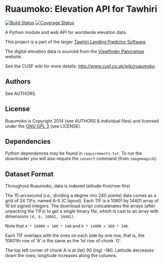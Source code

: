 # Ruaumoko: Elevation API for Tawhiri

[![Build Status](https://travis-ci.org/cuspaceflight/ruaumoko.svg?branch=master)](https://travis-ci.org/cuspaceflight/ruaumoko)
[![Coverage Status](https://coveralls.io/repos/cuspaceflight/ruaumoko/badge.png?branch=master)](https://coveralls.io/r/cuspaceflight/ruaumoko?branch=master)

A Python module and web API for worldwide elevation data.

This project is a part of the larger [Tawhiri Landing Predictor
Software](https://github.com/cuspaceflight/tawhiri).

The digital elevation data is sourced from the [Viewfinder
Panoramas](http://www.viewfinderpanoramas.org/dem3.html) website.

See the CUSF wiki for more details: http://www.cusf.co.uk/wiki/ruaumoko.

## Authors

See AUTHORS.

## License

Ruaumoko is Copyright 2014 (see AUTHORS & individual files) and licensed under
the [GNU GPL 3](http://gplv3.fsf.org/) (see LICENSE).

## Dependencies

Python dependences may be found in `requirements.txt`. To run the downloader
you will also require the `convert` command (from `imagemagick`).

## Dataset Format

Throughout Ruaumoko, data is indexed latitude-first/row-first

The 15-arcsecond (i.e., dividing a degree into 240 points) data comes as a
grid of 24 TIFs, named A-X (C layout).
Each TIF is a 10801 by 14401 array of 16 bit signed integers.
The download script concatenates the arrays (after unpacking the TIFs) to get
a single binary file, which is cast to an array with dimensions
`(4, 6, 10801, 14401)`.

Note that `4 * 10800 = 180 * 240` and `6 * 14400 = 360 * 240`.

Each TIF overlaps with the ones on each side by one row, that is, the 10801th
row of 'A' is the same as the 1st row of chunk 'G'.

The top left corner of chunk A is at (lat) 90 (lng) -180. Latitude decreases
down the rows; longitude increases along the columns.

